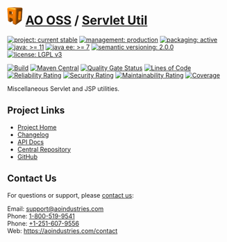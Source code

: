 # [<img src="ao-logo.png" alt="AO Logo" width="35" height="40">](https://github.com/ao-apps) [AO OSS](https://github.com/ao-apps/ao-oss) / [Servlet Util](https://github.com/ao-apps/ao-servlet-util)

[![project: current stable](https://oss.aoapps.com/ao-badges/project-current-stable.svg)](https://aoindustries.com/life-cycle#project-current-stable)
[![management: production](https://oss.aoapps.com/ao-badges/management-production.svg)](https://aoindustries.com/life-cycle#management-production)
[![packaging: active](https://oss.aoapps.com/ao-badges/packaging-active.svg)](https://aoindustries.com/life-cycle#packaging-active)  
[![java: &gt;= 11](https://oss.aoapps.com/ao-badges/java-11.svg)](https://docs.oracle.com/en/java/javase/11/docs/api/)
[![java ee: &gt;= 7](https://oss.aoapps.com/ao-badges/javaee-7.svg)](https://docs.oracle.com/javaee/7/)
[![semantic versioning: 2.0.0](https://oss.aoapps.com/ao-badges/semver-2.0.0.svg)](https://semver.org/spec/v2.0.0.html)
[![license: LGPL v3](https://oss.aoapps.com/ao-badges/license-lgpl-3.0.svg)](https://www.gnu.org/licenses/lgpl-3.0)

[![Build](https://github.com/ao-apps/ao-servlet-util/workflows/Build/badge.svg?branch=master)](https://github.com/ao-apps/ao-servlet-util/actions?query=workflow%3ABuild)
[![Maven Central](https://maven-badges.herokuapp.com/maven-central/com.aoapps/ao-servlet-util/badge.svg)](https://maven-badges.herokuapp.com/maven-central/com.aoapps/ao-servlet-util)
[![Quality Gate Status](https://sonarcloud.io/api/project_badges/measure?branch=master&project=com.aoapps%3Aao-servlet-util&metric=alert_status)](https://sonarcloud.io/dashboard?branch=master&id=com.aoapps%3Aao-servlet-util)
[![Lines of Code](https://sonarcloud.io/api/project_badges/measure?branch=master&project=com.aoapps%3Aao-servlet-util&metric=ncloc)](https://sonarcloud.io/component_measures?branch=master&id=com.aoapps%3Aao-servlet-util&metric=ncloc)  
[![Reliability Rating](https://sonarcloud.io/api/project_badges/measure?branch=master&project=com.aoapps%3Aao-servlet-util&metric=reliability_rating)](https://sonarcloud.io/component_measures?branch=master&id=com.aoapps%3Aao-servlet-util&metric=Reliability)
[![Security Rating](https://sonarcloud.io/api/project_badges/measure?branch=master&project=com.aoapps%3Aao-servlet-util&metric=security_rating)](https://sonarcloud.io/component_measures?branch=master&id=com.aoapps%3Aao-servlet-util&metric=Security)
[![Maintainability Rating](https://sonarcloud.io/api/project_badges/measure?branch=master&project=com.aoapps%3Aao-servlet-util&metric=sqale_rating)](https://sonarcloud.io/component_measures?branch=master&id=com.aoapps%3Aao-servlet-util&metric=Maintainability)
[![Coverage](https://sonarcloud.io/api/project_badges/measure?branch=master&project=com.aoapps%3Aao-servlet-util&metric=coverage)](https://sonarcloud.io/component_measures?branch=master&id=com.aoapps%3Aao-servlet-util&metric=Coverage)

Miscellaneous Servlet and JSP utilities.

## Project Links
* [Project Home](https://oss.aoapps.com/servlet-util/)
* [Changelog](https://oss.aoapps.com/servlet-util/changelog)
* [API Docs](https://oss.aoapps.com/servlet-util/apidocs/)
* [Central Repository](https://central.sonatype.com/artifact/com.aoapps/ao-servlet-util)
* [GitHub](https://github.com/ao-apps/ao-servlet-util)

## Contact Us
For questions or support, please [contact us](https://aoindustries.com/contact):

Email: [support@aoindustries.com](mailto:support@aoindustries.com)  
Phone: [1-800-519-9541](tel:1-800-519-9541)  
Phone: [+1-251-607-9556](tel:+1-251-607-9556)  
Web: https://aoindustries.com/contact
